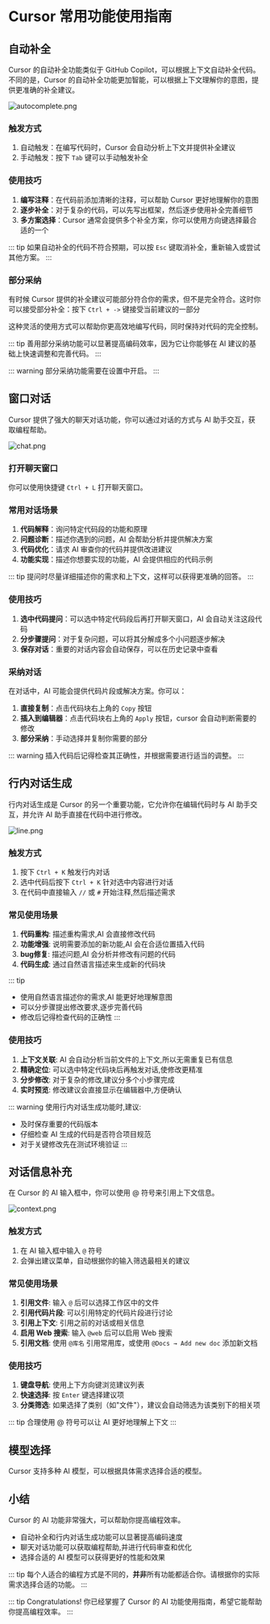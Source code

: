 # Cursor 常用功能使用指南

## 自动补全

Cursor 的自动补全功能类似于 GitHub Copilot，可以根据上下文自动补全代码。不同的是，Cursor 的自动补全功能更加智能，可以根据上下文理解你的意图，提供更准确的补全建议。

![autocomplete.png](usage-guide/autocomplete.png)

### 触发方式

1. 自动触发：在编写代码时，Cursor 会自动分析上下文并提供补全建议
2. 手动触发：按下 `Tab` 键可以手动触发补全

### 使用技巧

1. **编写注释**：在代码前添加清晰的注释，可以帮助 Cursor 更好地理解你的意图
2. **逐步补全**：对于复杂的代码，可以先写出框架，然后逐步使用补全完善细节
3. **多方案选择**：Cursor 通常会提供多个补全方案，你可以使用方向键选择最合适的一个

::: tip
如果自动补全的代码不符合预期，可以按 `Esc` 键取消补全，重新输入或尝试其他方案。
:::

### 部分采纳

有时候 Cursor 提供的补全建议可能部分符合你的需求，但不是完全符合。这时你可以接受部分补全：按下 `Ctrl + ->` 键接受当前建议的一部分

这种灵活的使用方式可以帮助你更高效地编写代码，同时保持对代码的完全控制。

::: tip
善用部分采纳功能可以显著提高编码效率，因为它让你能够在 AI 建议的基础上快速调整和完善代码。
:::

::: warning
部分采纳功能需要在设置中开启。
:::

## 窗口对话

Cursor 提供了强大的聊天对话功能，你可以通过对话的方式与 AI 助手交互，获取编程帮助。

![chat.png](usage-guide/chat.png)

### 打开聊天窗口

你可以使用快捷键 `Ctrl + L` 打开聊天窗口。

### 常用对话场景

1. **代码解释**：询问特定代码段的功能和原理
2. **问题诊断**：描述你遇到的问题，AI 会帮助分析并提供解决方案
3. **代码优化**：请求 AI 审查你的代码并提供改进建议
4. **功能实现**：描述你想要实现的功能，AI 会提供相应的代码示例

::: tip
提问时尽量详细描述你的需求和上下文，这样可以获得更准确的回答。
:::

### 使用技巧

1. **选中代码提问**：可以选中特定代码段后再打开聊天窗口，AI 会自动关注这段代码
2. **分步骤提问**：对于复杂问题，可以将其分解成多个小问题逐步解决
3. **保存对话**：重要的对话内容会自动保存，可以在历史记录中查看

### 采纳对话

在对话中，AI 可能会提供代码片段或解决方案。你可以：

1. **直接复制**：点击代码块右上角的 `Copy` 按钮
2. **插入到编辑器**：点击代码块右上角的 `Apply` 按钮，cursor 会自动判断需要的修改
3. **部分采纳**：手动选择并复制你需要的部分

::: warning
插入代码后记得检查其正确性，并根据需要进行适当的调整。
:::

## 行内对话生成

行内对话生成是 Cursor 的另一个重要功能，它允许你在编辑代码时与 AI 助手交互，并允许 AI 助手直接在代码中进行修改。

![line.png](usage-guide/line.png)

### 触发方式

1. 按下 `Ctrl + K` 触发行内对话
2. 选中代码后按下 `Ctrl + K` 针对选中内容进行对话
3. 在代码中直接输入 `//` 或 `#` 开始注释,然后描述需求

### 常见使用场景

1. **代码重构**: 描述重构需求,AI 会直接修改代码
2. **功能增强**: 说明需要添加的新功能,AI 会在合适位置插入代码
3. **bug修复**: 描述问题,AI 会分析并修改有问题的代码
4. **代码生成**: 通过自然语言描述来生成新的代码块

::: tip
- 使用自然语言描述你的需求,AI 能更好地理解意图
- 可以分步骤提出修改要求,逐步完善代码
- 修改后记得检查代码的正确性
:::

### 使用技巧

1. **上下文关联**: AI 会自动分析当前文件的上下文,所以无需重复已有信息
2. **精确定位**: 可以选中特定代码块后再触发对话,使修改更精准
3. **分步修改**: 对于复杂的修改,建议分多个小步骤完成
4. **实时预览**: 修改建议会直接显示在编辑器中,方便确认

::: warning
使用行内对话生成功能时,建议:
- 及时保存重要的代码版本
- 仔细检查 AI 生成的代码是否符合项目规范
- 对于关键修改先在测试环境验证
:::

## 对话信息补充

在 Cursor 的 AI 输入框中，你可以使用 @ 符号来引用上下文信息。

![context.png](usage-guide/context.png)

### 触发方式

1. 在 AI 输入框中输入 `@` 符号
2. 会弹出建议菜单，自动根据你的输入筛选最相关的建议

### 常见使用场景

1. **引用文件**: 输入 `@` 后可以选择工作区中的文件
2. **引用代码片段**: 可以引用特定的代码片段进行讨论
3. **引用上下文**: 引用之前的对话或相关信息
4. **启用 Web 搜索**: 输入 `@web` 后可以启用 Web 搜索
5. **引用文档**: 使用 `@库名` 引用常用库，或使用 `@Docs → Add new doc` 添加新文档

### 使用技巧

1. **键盘导航**: 使用上下方向键浏览建议列表
2. **快速选择**: 按 `Enter` 键选择建议项
3. **分类筛选**: 如果选择了类别（如"文件"），建议会自动筛选为该类别下的相关项

::: tip
合理使用 @ 符号可以让 AI 更好地理解上下文
:::


## 模型选择

Cursor 支持多种 AI 模型，可以根据具体需求选择合适的模型。

## 小结

Cursor 的 AI 功能非常强大，可以帮助你提高编程效率。

- 自动补全和行内对话生成功能可以显著提高编码速度
- 聊天对话功能可以获取编程帮助,并进行代码审查和优化
- 选择合适的 AI 模型可以获得更好的性能和效果

::: tip
每个人适合的编程方式是不同的，**并非**所有功能都适合你。请根据你的实际需求选择合适的功能。
:::

::: tip Congratulations!
你已经掌握了 Cursor 的 AI 功能使用指南，希望它能帮助你提高编程效率。
:::
